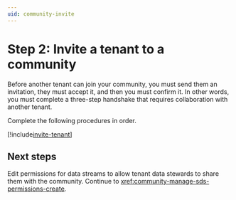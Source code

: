 ```yaml
---
uid: community-invite
---
```


# Step 2: Invite a tenant to a community

Before another tenant can join your community, you must send them an invitation, they must accept it, and then you must confirm it. In other words, you must complete a three-step handshake that requires collaboration with another tenant.

Complete the following procedures in order.

[!include[invite-tenant](includes/invite-tenant.md)]

## Next steps

Edit permissions for data streams to allow tenant data stewards to share them with the community. Continue to <xref:community-manage-sds-permissions-create>.
